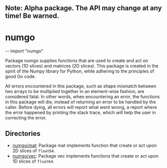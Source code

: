 ## Note: Alpha package. The API may change at any time! Be warned.

# numgo
--
    import "numgo"

Package numgo supplies functions that are used to create and act on vectors (1D
slices) and matrices (2D slices). This package is created in the spirit of the
Numpy library for Python, while adhering to the principles of good Go code.

All errors encountered in this package, such as shape mismatch between two
arrays to be multiplied together in an element-wise fashion, are considered
fatal. In other words, when encountering an error, the functions in this package
will die, instead of returning an error to be handled by the caller. Before
dying, all errors will report what went wrong, a report where the error 
happened by printing the stack trace, which will help the user in correcting
the error.

## Directories

- [numgo/mat](https://github.com/NDari/numgo/tree/master/mat): Package mat implements function that create or act upon 2D slices of `float64`.
- [numgo/vec](https://github.com/NDari/numgo/tree/master/vec): Package vec implements functions that create or act upon 1D slices of `float64`.
